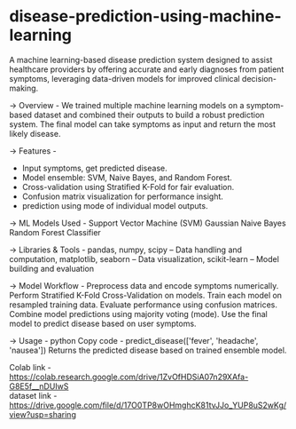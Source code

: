 # disease-prediction-using-machine-learning
A machine learning-based disease prediction system designed to assist healthcare providers by offering accurate and early diagnoses from patient symptoms, leveraging data-driven models for improved clinical decision-making.

-> Overview - 
We trained multiple machine learning models on a symptom-based dataset and combined their outputs to build a robust prediction system. The final model can take symptoms as input and return the most likely disease.

-> Features - 
* Input symptoms, get predicted disease.
* Model ensemble: SVM, Naive Bayes, and Random Forest.
* Cross-validation using Stratified K-Fold for fair evaluation.
* Confusion matrix visualization for performance insight.
* prediction using mode of individual model outputs.

-> ML Models Used - 
Support Vector Machine (SVM)
Gaussian Naive Bayes
Random Forest Classifier

-> Libraries & Tools - 
pandas, numpy, scipy – Data handling and computation, 
matplotlib, seaborn – Data visualization, 
scikit-learn – Model building and evaluation

-> Model Workflow - 
Preprocess data and encode symptoms numerically.
Perform Stratified K-Fold Cross-Validation on models.
Train each model on resampled training data.
Evaluate performance using confusion matrices.
Combine model predictions using majority voting (mode).
Use the final model to predict disease based on user symptoms.

-> Usage - 
python
Copy code -
predict_disease(['fever', 'headache', 'nausea'])
Returns the predicted disease based on trained ensemble model.

Colab link - https://colab.research.google.com/drive/1ZvOfHDSiA07n29XAfa-G8E5f__nDUIwS                                                                         
dataset link - https://drive.google.com/file/d/17O0TP8wOHmghcK81tvJJo_YUP8uS2wKg/view?usp=sharing













